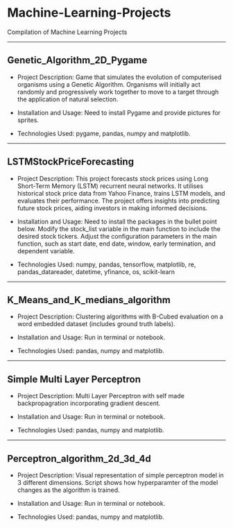 # Machine-Learning-Projects
Compilation of Machine Learning Projects

----------------------------
Genetic_Algorithm_2D_Pygame
----------------------------
* Project Description: Game that simulates the evolution of computerised organisms using a Genetic Algorithm. Organisms will initially  act randomly and progressively work together to move to a target through the application of natural selection.

* Installation and Usage: Need to install Pygame and provide pictures for sprites.
  
* Technologies Used: pygame, pandas, numpy and matplotlib.

----------------------------
LSTMStockPriceForecasting
----------------------------
* Project Description: This project forecasts stock prices using Long Short-Term Memory (LSTM) recurrent neural networks. It utilises historical stock price data from Yahoo Finance, trains LSTM models, and evaluates their performance. The project offers insights into predicting future stock prices, aiding investors in making informed decisions.

* Installation and Usage: Need to install the packages in the bullet point below. Modify the stock_list variable in the main function to include the desired stock tickers. Adjust the configuration parameters in the main function, such as start date, end date, window, early termination, and dependent variable.
  
* Technologies Used: numpy, pandas, tensorflow, matplotlib, re, pandas_datareader, datetime, yfinance, os, scikit-learn

--------------------------------
K_Means_and_K_medians_algorithm
--------------------------------
* Project Description: Clustering algorithms with B-Cubed evaluation on a word embedded dataset (includes ground truth labels).

* Installation and Usage: Run in terminal or notebook.
  
* Technologies Used: pandas, numpy and matplotlib.

---------------------------------------
Simple Multi Layer Perceptron
---------------------------------------
* Project Description: Multi Layer Perceptron with self made backpropagration incorporating gradient descent.

* Installation and Usage: Run in terminal or notebook.
  
* Technologies Used: pandas, numpy and matplotlib.

---------------------------------------
Perceptron_algorithm_2d_3d_4d
---------------------------------------
* Project Description: Visual representation of simple perceptron model in 3 different dimensions. Script shows how hyperparamter of the model changes as the algorithm is trained.

* Installation and Usage: Run in terminal or notebook.
  
* Technologies Used: pandas, numpy and matplotlib.


